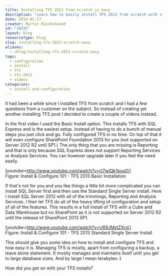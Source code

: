 ```yaml
---
title: Installing TFS 2013 from scratch is easy
description: "Learn how to easily install TFS 2013 from scratch with step-by-step videos. Discover basic and advanced setups for efficient configuration and management."
date: 2014-01-17
creator: Martin Hinshelwood
id: "10332"
layout: blog
resourceType: blog
slug: installing-tfs-2013-scratch-easy
aliases:
  - /blog/installing-tfs-2013-scratch-easy
tags:
  - configuration
  - install
  - tfs
  - tfs-2013
  - videos
categories:
  - install-and-configuration
---
```


It had been a while since I installed TFS from scratch and I had a few questions from a customer on the subject. So instead of creating yet another installing TFS post I decided to create a couple of videos instead.

In the first video I used the Basic Install option. This installs TFS with SQL Express and is the easiest setup. Instead of having to do a bunch of manual steps you just click and go. Fully configured TFS in no time. On top of that it will even configure SharePoint Foundation 2013 for you (not supported on Server 2012 R2 until SP1.) The only thing that you are missing is Reporting and that is only because SQL Express does not support Reporting Services or Analysis Services. You can however upgrade later if you feel the need easily.

\[youtube=http://www.youtube.com/watch?v=U7wIQk1pus0\]  
Figure: Install & Configure 101 - TFS 2013 Basic Installation

If that's not for you and you like things a little bit more complicated you can install SQL Server first and then use the Standard Single Server install. Here I install SQL Server 2012 with all of the trimmings, Reporting and Analysis Services. I then let TFS do all of the heavy lifting of configuration and setup of all of the features. This results in a full install of TFS with a Cube and Data Warehouse but no SharePoint as it is not supported on Server 2012 R2 until the release of SharePoint 2013 SP1.

\[youtube=http://www.youtube.com/watch?v=U69JMzIZXro\]  
Figure: Install & Configure 101 - TFS 2013 Standard Single Server Install

This should give you some idea on how to install and configure TFS and how easy it is. Managing TFS is mostly, apart from configuring a backup, a leave alone statement. It mostly manages and maintains itself until you get to large database sizes. And by large I mean terabytes :)

How did you get on with your TFS installs?

